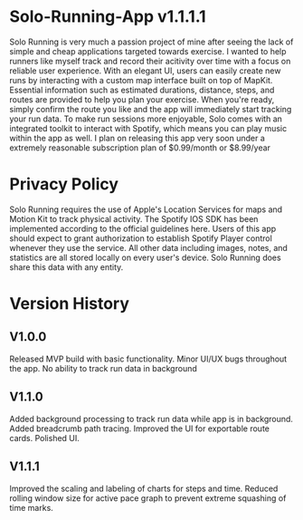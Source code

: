 # Solo-Running-App v1.1.1.1
Solo Running is very much a passion project of mine after seeing the lack of simple and cheap applications targeted towards exercise. I wanted to help runners like myself track and record their acitivity over time with a focus on reliable user experience. With an elegant UI, users can easily create new runs by interacting with a custom map interface built on top of MapKit. Essential information such as estimated durations, distance, steps, and routes are provided to help you plan your exercise. When you're ready, simply confirm the route you like and the app will immediately start tracking your run data. To make run sessions more enjoyable, Solo comes with an integrated toolkit to interact with Spotify, which means you can play music within the app as well. I plan on releasing this app very soon under a extremely reasonable subscription plan of $0.99/month or $8.99/year


# Privacy Policy
Solo Running requires the use of Apple's Location Services for maps and Motion Kit to track physical activity. The Spotify IOS SDK has been implemented according to the official guidelines here. Users of this app should expect to grant authorization to establish Spotify Player control whenever they use the service. All other data including images, notes, and statistics are all stored locally on every user's device. Solo Running does share this data with any entity. 


# Version History

## V1.0.0
Released MVP build with basic functionality. Minor UI/UX bugs throughout the app. No ability to track run data in background

## V1.1.0
Added background processing to track run data while app is in background. Added breadcrumb path tracing. Improved the UI for exportable route cards. Polished UI.

## V1.1.1
Improved the scaling and labeling of charts for steps and time. Reduced rolling window size for active pace graph to prevent extreme squashing of time marks. 
